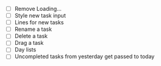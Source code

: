 - [ ] Remove Loading...
- [ ] Style new task input 
- [ ] Lines for new tasks
- [ ] Rename a task
- [ ] Delete a task
- [ ] Drag a task
- [ ] Day lists
- [ ] Uncompleted tasks from yesterday get passed to today